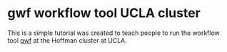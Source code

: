 # gwf workflow tool UCLA cluster
This is a simple tutorial was created to teach people to run the workflow tool [gwf](https://gwf.app/) at the Hoffman cluster at UCLA.

